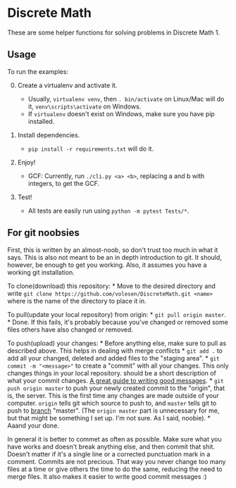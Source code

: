 # Discrete Math

These are some helper functions for solving problems in Discrete Math 1.


## Usage
To run the examples:

0. Create a virtualenv and activate it.
	* Usually, `virtualenv venv`, then `. bin/activate` on Linux/Mac will do it,
	`venv\scripts\activate` on Windows.
	* If `virtualenv` doesn't exist on Windows, make sure you have pip installed.

1. Install dependencies.
	* `pip install -r requirements.txt` will do it.

2. Enjoy!
	* GCF: Currently, run `./cli.py <a> <b>`, replacing a and b with integers,
	to get the GCF.

3. Test!
	* All tests are easily run using `python -m pytest Tests/*`.

## For git noobsies
First, this is written by an almost-noob, so don't trust too much in what it says. This is also not meant to be an in depth introduction to git. It should, however, be enough to get you working. Also, it assumes you have a working git installation.

To clone(download) this repository:
	* Move to the desired directory and write `git clone https://github.com/volesen/DiscreteMath.git <name>` where <name> is the name of the directory to place it in.

To pull(update your local repository) from origin:
	* `git pull origin master`.
	* Done. If this fails, it's probably because you've changed or removed some files others have also changed or removed.

To push(upload) your changes:
	* Before anything else, make sure to pull as described above. This helps in dealing with merge conflicts
	* `git add .` to add all your changed, deleted and added files to the "staging area".
	* `git commit -m "<message>"` to create a "commit" with all your changes. This only changes things in your local repository. <message> should be a short description of what your commit changes. [A great guide to writing good messages](https://chris.beams.io/posts/git-commit/).
	* `git push origin master` to push your newly created commit to the "origin", that is, the server. This is the first time any changes are made outside of your computer. `origin` tells git which source to push to, and `master` tells git to push to [branch](https://git-scm.com/book/en/v2/Git-Branching-Basic-Branching-and-Merging) "master". (The `origin master` part is unnecessary for me, but that might be something I set up. I'm not sure. As I said, noobie).
	* Aaand your done.

In general it is better to commet as often as possible. Make sure what you have works and doesn't break anything else, and then commit that shit. Doesn't matter if it's a single line or a corrected punctuation mark in a comment. Commits are not precious. That way you never change too many files at a time or give others the time to do the same, reducing the need to merge files. It also makes it easier to write good commit messages :)
